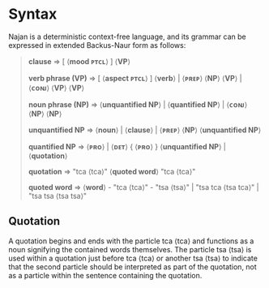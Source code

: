 # Syntax

Najan is a deterministic context-free language, and its grammar can be expressed
in extended Backus-Naur form as follows:

> <lhs>**clause** ⇒</lhs> [ ⟨**mood ᴘᴛᴄʟ**⟩ ] ⟨**VP**⟩
>
> <lhs>**verb phrase (VP)** ⇒</lhs> [ ⟨**aspect ᴘᴛᴄʟ**⟩ ] ⟨**verb**⟩ | ⟨**ᴘʀᴇᴘ**⟩ ⟨**NP**⟩ ⟨**VP**⟩ | ⟨**ᴄᴏɴᴊ**⟩ ⟨**VP**⟩ ⟨**VP**⟩
>
> <lhs>**noun phrase (NP)** ⇒</lhs> ⟨**unquantified NP**⟩ | ⟨**quantified NP**⟩ | ⟨**ᴄᴏɴᴊ**⟩ ⟨**NP**⟩ ⟨**NP**⟩
>
> <lhs>**unquantified NP** ⇒</lhs> ⟨**noun**⟩ | ⟨**clause**⟩ | ⟨**ᴘʀᴇᴘ**⟩ ⟨**NP**⟩ ⟨**unquantified NP**⟩
>
> <lhs>**quantified NP** ⇒</lhs> ⟨**ᴘʀᴏ**⟩ | ⟨**ᴅᴇᴛ**⟩ { ⟨**ᴘʀᴏ**⟩ } ⟨**unquantified NP**⟩ | ⟨**quotation**⟩
>
> <lhs>**quotation** ⇒</lhs> "<naj>tca</naj> ⟨tca⟩" ⟨**quoted word**⟩ "<naj>tca</naj> ⟨tca⟩"
>
> <lhs>**quoted word** ⇒</lhs> ⟨**word**⟩ - "<naj>tca</naj> ⟨tca⟩" - "<naj>tsa</naj> ⟨tsa⟩" | "<naj>tsa tca</naj> ⟨tsa tca⟩" | "<naj>tsa tsa</naj> ⟨tsa tsa⟩"

## Quotation

A quotation begins and ends with the particle <naj>tca</naj> ⟨tca⟩ and functions
as a noun signifying the contained words themselves. The particle <naj>tsa</naj>
⟨tsa⟩ is used within a quotation just before <naj>tca</naj> ⟨tca⟩ or another
<naj>tsa</naj> ⟨tsa⟩ to indicate that the second particle should be interpreted
as part of the quotation, not as a particle within the sentence containing the
quotation.
